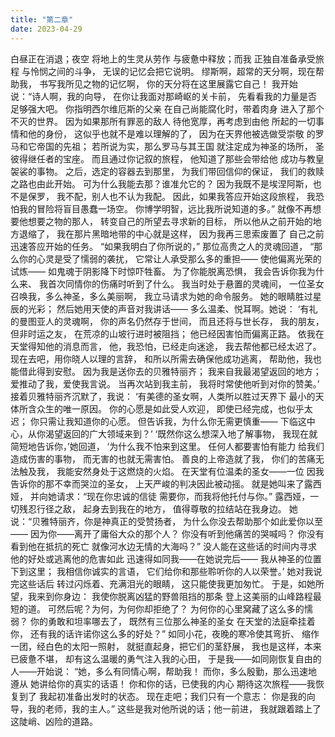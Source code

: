 ```yaml
---
title: "第二章"
date: 2023-04-29
---
```

白昼正在消退；夜空
将地上的生灵从劳作
与疲惫中释放；而我
正独自准备承受旅程
与怜悯之间的斗争，
无误的记忆会把它说明。
缪斯啊，超常的天分啊，现在帮助我，
书写我所见之物的记忆啊，
你的天分将在这里展露它自己！
我开始说：“诗人啊，我的向导，
在你让我面对那崎岖的关卡前，
先看看我的力量是否足够强大吧。
你指明西尔维厄斯的父亲
在自己尚能腐化时，带着肉身
进入了那个不灭的世界。
因为如果那所有罪恶的敌人
待他宽厚，再考虑到由他
所起的一切事情和他的身份，
这似乎也就不是难以理解的了，
因为在天界他被选做受崇敬
的罗马和它帝国的先祖；
若所说为实，那么罗马与其王国
就注定成为神圣的场所，
圣彼得继任者的宝座。
而且通过你记叙的旅程，
他知道了那些会带给他
成功与教皇袈裟的事物。
之后，选定的容器去到那里，
为我们带回信仰的保证，
我们的救赎之路也由此开始。
可为什么我能去那？谁准允它的？
因为我既不是埃涅阿斯，也不是保罗，
我不配，别人也不认为我配。
因此，如果我答应开始这段旅程，
我恐怕我的冒险将盲目愚蠢一场空。
你博学明智，远比我所说知道的多。”
就像不再想要他想要之物的那人，
转变自己的所望去寻求新的目标，
所以他从之前开始的地方退缩了，
我在那片黑暗地带的中心就是这样，
因为我再三思索废置了
自己之前迅速答应开始的任务。
“如果我明白了你所说的，”
那位高贵之人的灵魂回道，
“那么你的心灵是受了懦弱的袭扰，
它常让人承受那么多的重担——
使他偏离光荣的试炼——
如鬼魂于阴影降下时惊吓牲畜。
为了你能脱离恐惧，
我会告诉你我为什么来、
我首次同情你的伤痛时听到了什么。
我当时处于悬置的灵魂间，
一位圣女召唤我，多么神圣，多么美丽啊，
我立马请求为她的命令服务。
她的眼睛胜过星辰的光彩；
然后她用天使的声音对我讲话——
多么温柔、悦耳啊。她说：
‘有礼的曼图亚人的灵魂啊，
你的声名仍然存于世间，
而且还将与世长存，
我的朋友，但非时运之友，
在荒凉的山坡行进时被阻挡；
他已经因害怕而偏离正路。
依我在天堂得知他的消息而言，
他，我恐怕，已经走向迷途，
我去帮他都已经太迟了。
现在去吧，用你晓人以理的言辞，
和所以所需去确保他成功逃离，
帮助他，我也能借此得到安慰。
因为我是送你去的贝雅特丽齐；
我来自我最渴望返回的地方；
爱推动了我，爱使我言说。
当再次站到我主前，
我将时常使他听到对你的赞美。’
接着贝雅特丽齐沉默了，我说：
‘有美德的圣女啊，人类所以胜过天界下
最小的天体所含众生的唯一原因。
你的心愿是如此受人欢迎，
即使已经完成，也似乎太迟；
你只需让我知道你的心愿。
但告诉我，为什么你无需更慎重——
下临这中心，从你渴望返回的广大领域来到？’
‘既然你这么想深入地了解事物，
我现在就简短地告诉你，’她回道，
‘为什么我不怕来到这里。
任何人都要害怕有能力
给我们造成伤害的事物，
而无害的也就无需害怕。
善良的上帝造就了我，
你们的苦痛无法触及我，
我能安然身处于这燃烧的火焰。
在天堂有位温柔的圣女——一位
因我告诉你的那不幸而哭泣的圣女，
上天严峻的判决因此被动摇。
就是她叫来了露西娅，
并向她请求：“现在你忠诚的信徒
需要你，而我将他托付与你。”
露西娅，一切残忍行径之敌，
起身去到我在的地方，
值得尊敬的拉结站在我身边。
她说：“贝雅特丽齐，你是神真正的受赞扬者，
为什么你没去帮助那个如此爱你以至——
因为你——离开了庸俗大众的那个人？
你没有听到他痛苦的哭喊吗？
你没有看到他在抵抗的死亡
就像河水边无情的大海吗？”
没人能在这些话的时间内寻求
他的好处或逃离他的危害如此
迅速得如同我——在她说完后——
我从神圣的位置下到这里；
我相信你诚实的言语，
它们给你和那些聆听你的人以荣誉。’
她对我说完这些话后
转过闪烁着、充满泪光的眼睛，
这只能使我更加匆忙。
于是，如她所望，我来到你身边：
我使你脱离凶猛的野兽阻挡的那条
登上这美丽的山峰路程最短的道。
可然后呢？为何，为何你却拒绝了？
为何你的心里窝藏了这么多的懦弱？
你的勇敢和坦率哪去了，
既然有三位那么神圣的圣女
在天堂的法庭牵挂着你，
还有我的话许诺你这么多的好处？”
如同小花，夜晚的寒冷使其弯折、
缩作一团，经白色的太阳一照射，
就挺直起身，把它们的茎舒展，
我也是这样，本来已疲惫不堪，
却有这么温暖的勇气注入我的心田，
于是我——如同刚恢复自由的人——开始说：
“她，多么有同情心啊，帮助我！
而你，多么殷勤，那么迅速地遵从
她讲给你的真实的话语！
你和你的话，已使我的内心
期待这次旅程——我恢复到了
我起初准备出发时的状态。
现在走吧；我们只有一个意志：
你是我的向导，我的老师，我的主人。”
这些是我对他所说的话；他一前进，
我就跟着踏上了这陡峭、凶险的道路。